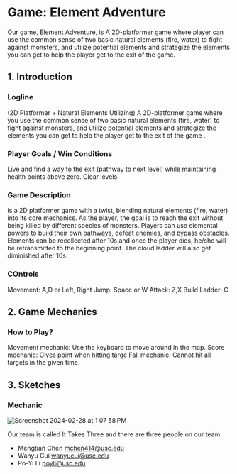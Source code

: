 # Game: Element Adventure
Our game, Element Adventure, is A 2D-platformer game where player can use the common sense of two basic natural elements (fire, water) to fight against monsters, and utilize potential elements and strategize the elements you can get to help the player get to the exit of the game.

## 1. Introduction
### Logline
(2D Platformer + Natural Elements Utilizing)
A 2D-platformer game where you use the common sense of two basic natural elements (fire, water) to fight against monsters, and utilize potential elements and strategize the elements you can get to help the player get to the exit of the game .
### Player Goals / Win Conditions
Live and find a way to the exit (pathway to next level) while maintaining health points above zero. 
Clear levels.

### Game Description
<Elements Adventure> is a 2D platformer game with a twist, blending natural elements (fire, water) into its core mechanics. As the player, the goal is to reach the exit without being killed by different species of monsters. Players can use elemental powers to build their own pathways, defeat enemies, and bypass obstacles. Elements can be recollected after 10s and once the player dies, he/she will be retransmitted to the beginning point. The cloud ladder will also get diminished after 10s.
### COntrols
Movement: A,D or Left, Right
	Jump: Space or W
	Attack: Z,X
	Build Ladder: C

## 2. Game Mechanics
### How to Play?
Movement mechanic: Use the keyboard to move around in the map.
Score mechanic: Gives point when hitting targe
Fall mechanic: Cannot hit all targets in the given time.

## 3. Sketches
### Mechanic
![Screenshot 2024-02-28 at 1 07 58 PM](https://github.com/CSCI-526/cs-526-spring-2024-wednesday-project-it-takes-three/assets/45988014/0cb3b7a5-6f92-4a67-bd35-cab391891c2a)


Our team is called It Takes Three and there are three people on our team. 
- Mengtian Chen mchen414@usc.edu
- Wanyu Cui wanyucui@usc.edu
- Po-Yi Li poyli@usc.edu 
